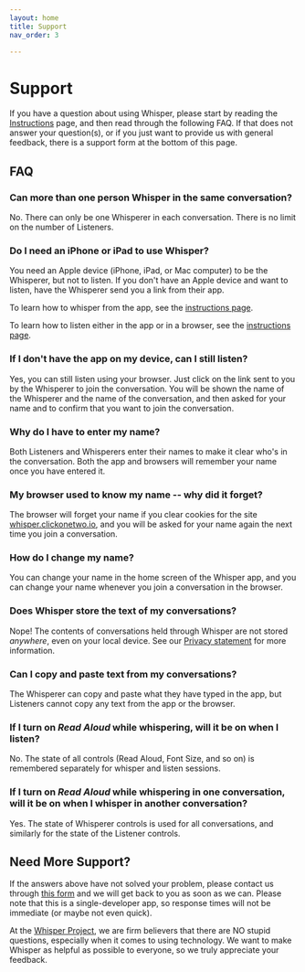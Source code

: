 ```yaml
---
layout: home
title: Support
nav_order: 3

---
```


# Support 

If you have a question about using Whisper, please start by reading the [Instructions](instructions.md) page, and then read through the following FAQ. If that does not answer your question(s), or if you just want to provide us with general feedback, there is a support form at the bottom of this page.

## FAQ

### Can more than one person Whisper in the same conversation?

No.  There can only be one Whisperer in each conversation.  There is no limit on the number of Listeners.

### Do I need an iPhone or iPad to use Whisper?

You need an Apple device (iPhone, iPad, or Mac computer) to be the Whisperer, but not to listen. If you don't have an Apple device and want to listen, have the Whisperer send you a link from their app.

To learn how to whisper from the app, see the [instructions page](instructions.md).

To learn how to listen either in the app or in a browser, see the [instructions page](instructions.md).

### If I don't have the app on my device, can I still listen?

Yes, you can still listen using your browser. Just click on the link sent to you by the Whisperer to join the conversation. You will be shown the name of the Whisperer and the name of the conversation, and then asked for your name and to confirm that you want to join the conversation.

### Why do I have to enter my name?

Both Listeners and Whisperers enter their names to make it clear who's in the conversation. Both the app and browsers will remember your name once you have entered it.

### My browser used to know my name -- why did it forget?

The browser will forget your name if you clear cookies for the site [whisper.clickonetwo.io](https://whisper.clickonetwo.io), and you will be asked for your name again the next time you join a conversation. 

### How do I change my name?

You can change your name in the home screen of the Whisper app, and you can change your name whenever you join a conversation in the browser.

### Does Whisper store the text of my conversations?

Nope! The contents of conversations held through Whisper are not stored *anywhere*, even on your local device. See our [Privacy statement](index.md/#privacy) for more information.

### Can I copy and paste text from my conversations?

The Whisperer can copy and paste what they have typed in the app, but Listeners cannot copy any text from the app or the browser.

### If I turn on *Read Aloud* while whispering, will it be on when I listen?

No. The state of all controls (Read Aloud, Font Size, and so on) is remembered separately for whisper and listen sessions.

### If I turn on *Read Aloud* while whispering in one conversation, will it be on when I whisper in another conversation?

Yes. The state of Whisperer controls is used for all conversations, and similarly for the state of the Listener controls.

## Need More Support?

If the answers above have not solved your problem, please contact us through [this form](https://forms.gle/qrzSnB46tFqMBUZq9) and we will get back to you as soon as we can. Please note that this is a single-developer app, so response times will not be immediate (or maybe not even quick).

At the [Whisper Project](https://whisper-project.org), we are firm believers that there are NO stupid questions, especially when it comes to using technology. We want to make Whisper as helpful as possible to everyone, so we truly appreciate your feedback.

